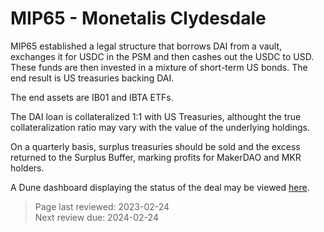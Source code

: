# MIP65 - Monetalis Clydesdale

MIP65 established a legal structure that borrows DAI from a vault, exchanges it for USDC in the PSM and then cashes out the USDC to USD. These funds are then invested in a mixture of short-term US bonds. The end result is US treasuries backing DAI.

The end assets are IB01 and IBTA ETFs.

The DAI loan is collateralized 1:1 with US Treasuries, althought the true collateralization ratio may vary with the value of the underlying holdings.

On a quarterly basis, surplus treasuries should be sold and the excess returned to the Surplus Buffer, marking profits for MakerDAO and MKR holders.

A Dune dashboard displaying the status of the deal may be viewed [here](https://dune.com/SebVentures/makerdao-mip65).

>Page last reviewed: 2023-02-24  
>Next review due: 2024-02-24  
